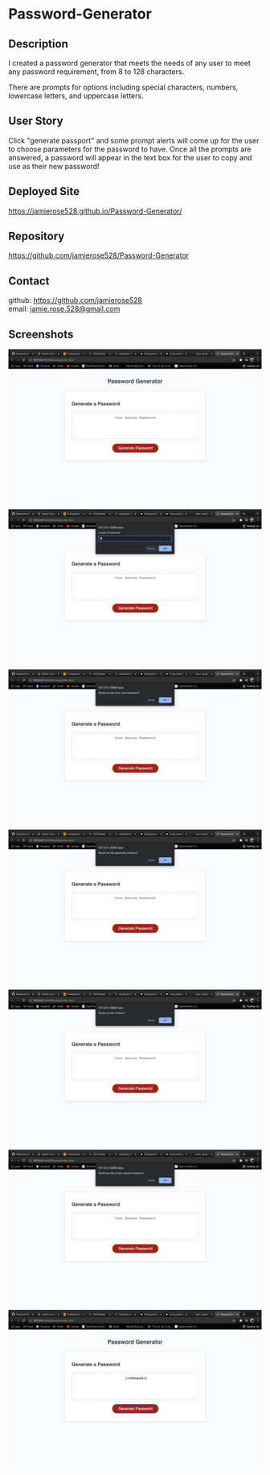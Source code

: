 # Password-Generator

## Description

I created a password generator that meets the needs of any user to meet any password requirement, from 8 to 128 characters.

There are prompts for options including special characters, numbers, lowercase letters, and uppercase letters.

## User Story
 
Click "generate passport" and some prompt alerts will come up for the user to choose parameters for the password to have. Once all the prompts are answered, a password will appear in the text box for the user to copy and use as their new password!

## Deployed Site
https://jamierose528.github.io/Password-Generator/ 

## Repository
https://github.com/jamierose528/Password-Generator

## Contact
github: https://github.com/jamierose528
<br/>
email: jamie.rose.528@gmail.com

## Screenshots

![Screenshot 1](./Develop/Screenshots/Screenshot1.png)
![Screenshot 2](./Develop/Screenshots/Screenshot2.png)
![Screenshot 3](./Develop/Screenshots/Screenshot3.png)
![Screenshot 4](./Develop/Screenshots/Screenshot4.png)
![Screenshot 5](./Develop/Screenshots/Screenshot5.png)
![Screenshot 6](./Develop/Screenshots/Screenshot6.png)
![Screenshot 7](./Develop/Screenshots/Screenshot7.png)

